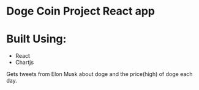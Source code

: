 # Doge Coin Project React app


# Built Using:
- React
- Chartjs

Gets tweets from Elon Musk about doge and the price(high) of doge each day.

